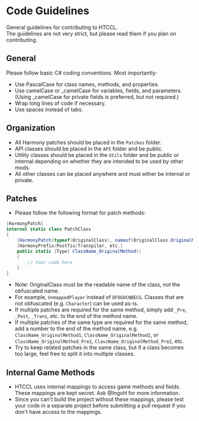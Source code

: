 ﻿# Code Guidelines
General guidelines for contributing to HTCCL.  
The guidelines are not very strict, but please read them if you plan on contributing.

## General
Please follow basic C# coding conventions. Most importantly:
* Use PascalCase for class names, methods, and properties.
* Use camelCase or _camelCase for variables, fields, and parameters. (Using _camelCase for private fields is preferred, but not required.)
* Wrap long lines of code if necessary.
* Use spaces instead of tabs.

## Organization
* All Harmony patches should be placed in the `Patches` folder.
* API classes should be placed in the `API` folder and be public.
* Utility classes should be placed in the `Utils` folder and be public or internal depending on whether they are intended to be used by other mods.
* All other classes can be placed anywhere and must either be internal or private.

## Patches
* Please follow the following format for patch methods:
```csharp
[HarmonyPatch]
internal static class PatchClass
{
    [HarmonyPatch(typeof(OriginalClass), nameof(OriginalClass.OriginalMethod))]
    [HarmonyPrefix/Postfix/Transpiler, etc.]
    public static [Type] ClassName_OriginalMethod()
    {
        // Your code here
    }
}
```
* Note: OriginalClass must be the readable name of the class, not the obfuscated name.
* For example, `UnmappedPlayer` instead of `DFOGOCNBECG`. Classes that are not obfuscated (e.g. `Character`) can be used as-is.
* If multiple patches are required for the same method, simply add `_Pre`, `_Post`, `_Trans`, etc. to the end of the method name.
* If multiple patches of the same type are required for the same method, add a number to the end of the method name, e.g. `ClassName_OriginalMethod1`, `ClassName_OriginalMethod2`, or `ClassName_OriginalMethod_Pre1`, `ClassName_OriginalMethod_Pre2`, etc.
* Try to keep related patches in the same class, but if a class becomes too large, feel free to split it into multiple classes.

## Internal Game Methods
* HTCCL uses internal mappings to access game methods and fields. These mappings are kept secret. Ask @IngoH for more information.
* Since you can't build the project without these mappings, please test your code in a separate project before submitting a pull request if you don't have access to the mappings.